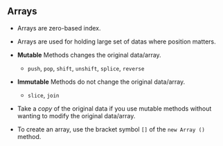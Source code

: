 ## Arrays
- Arrays are zero-based index.
- Arrays are used for holding large set of datas where position matters.
- __Mutable__ Methods changes the original data/array.
  - `push`, `pop`, `shift`, `unshift`, `splice`, `reverse`

- __Immutable__ Methods do not change the original data/array.
  - `slice`, `join`
- Take a _copy_ of the original data if you use mutable methods without wanting to modify the original data/array.
- To create an array, use the bracket symbol `[]` of the `new Array ()` method.






